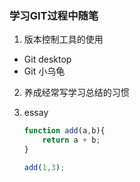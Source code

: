 ### 学习GIT过程中随笔

1. 版本控制工具的使用
  - Git desktop
  - Git 小乌龟
2. 养成经常写学习总结的习惯
3. essay

    ```javascript
    function add(a,b){
        return a + b;
    }
    
    add(1,3);
    ```
